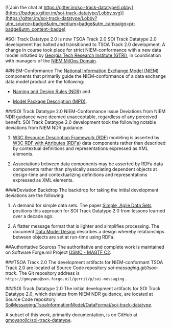 [![Join the chat at https://gitter.im/soi-track-datatype/Lobby](https://badges.gitter.im/soi-track-datatype/Lobby.svg)](https://gitter.im/soi-track-datatype/Lobby?utm_source=badge&utm_medium=badge&utm_campaign=pr-badge&utm_content=badge)

#SOI Track Datatype 2.0 is now TSOA Track 2.0
SOI Track Datatype 2.0 development has halted and transitioned to TSOA Track 2.0 development.  A change in course took place for strict NIEM-conformance with a new data model initiatied by [Georgia Tech Research Institute (GTRI)](https://gtri.gatech.edu/), in coordination with managers of the [NIEM MilOps Domain](https://www.niem.gov/communities/MilOps/Pages/MilOps.aspx).

##NIEM-Conformance
The [National Information Exchange Model (NIEM)](https://www.niem.gov/aboutniem) components that primarily guide the NIEM-conformance of a data exchange data model product are the following:

  * [Naming and Design Rules (NDR)](https://reference.niem.gov/niem/specification/naming-and-design-rules/3.0/niem-ndr-3.0.html) and 
  
  * [Model Package Description (MPD)](http://reference.niem.gov/niem/specification/model-package-description/3.0/model-package-description-3.0.html).
  
###SOI Track Datatype 2.0 NIEM-Conformance Issue
Deviations from NIEM NDR guidance were deemed unacceptable, regardless of any perceived benefit.  SOI Track Datatype 2.0 development took the following notable deviations from NIEM NDR guidance:

  1. [W3C Resource Description Framework (RDF)](https://en.wikipedia.org/wiki/Resource_Description_Framework) modeling is asserted by [W3C RDF with Attributes (RDFa)](https://en.wikipedia.org/wiki/RDFa) data components rather than described by contextual definitions and representations expressed as XML elements.
  
  2. Associations between data components may be asserted by RDFa data components rather than physically associating dependent objects at design-time and contextualizing definitions and representations expressed as XML elements.  

####Deviation Backdrop
The backdrop for taking the initial development deviations are the following:

  1. A demand for simple data sets.  The paper [Simple, Agile Data Sets](./src/main/resources/documentation/simple-agile-data-sets.md) positions this approach for SOI Track Datatype 2.0 from lessons learned over a decade ago.
  
  2. A flatter message format that is lighter and simplifies processing.  The document [Data Model Design](./src/main/resources/documentation/data-model-design.md) describes a design whereby relationships between objects are set at run-time using RDFa.  

##Authoritative Sources
The authoritative and complete work is maintained on Software Forge.mil Project [USMC - MAGTF C2](https://software.forge.mil/sf/projects/magtf_c2).

###TSOA Track 2.0 
The development artifacts for NIEM-conformant TSOA Track 2.0 are located at Source Code repository *soi-messaging.git/tsoa-track*.  The Git repository address is `https://gmoyano@svn.forge.mil/gerrit/p/soi-messaging` .

###SOI Track Datatype 2.0
The initial development artifacts for SOI Track Datatype 2.0, which deviates from NIEM NDR guidance, are located at Source Code repository [SoiMessaging/TsoaInformationModel/DataFormat/soi-track-datatype](https://svn.forge.mil/svn/repos/soimessaging/TsoaInformationModel/DataFormat/soi-track-datatype). 

A subset of this work, primarily documentation, is on GitHub at [gmoyanollc/soi-track-datatype](https://github.com/gmoyanollc/soi-track-datatype).

  
  
